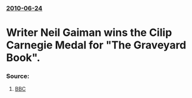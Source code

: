 ### [2010-06-24](/news/2010/06/24/index.md)

# Writer Neil Gaiman wins the Cilip Carnegie Medal for "The Graveyard Book". 




### Source:

1. [BBC](http://news.bbc.co.uk/2/hi/entertainment_and_arts/10404624.stm)
